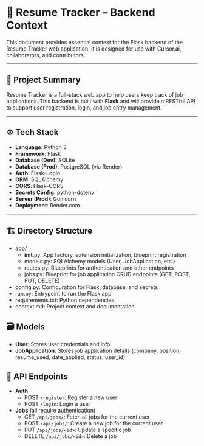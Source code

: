 # 📌 Resume Tracker – Backend Context

This document provides essential context for the Flask backend of the Resume Tracker web application. It is designed for use with Cursor.ai, collaborators, and contributors.

---

## 🧠 Project Summary

Resume Tracker is a full-stack web app to help users keep track of job applications. This backend is built with **Flask** and will provide a RESTful API to support user registration, login, and job entry management.

---

## ⚙️ Tech Stack

- **Language**: Python 3
- **Framework**: Flask
- **Database (Dev)**: SQLite
- **Database (Prod)**: PostgreSQL (via Render)
- **Auth**: Flask-Login
- **ORM**: SQLAlchemy
- **CORS**: Flask-CORS
- **Secrets Config**: python-dotenv
- **Server (Prod)**: Gunicorn
- **Deployment**: Render.com

---

## 🏗 Directory Structure

- app/
  - __init__.py: App factory, extension initialization, blueprint registration
  - models.py: SQLAlchemy models (User, JobApplication, etc.)
  - routes.py: Blueprints for authentication and other endpoints
  - jobs.py: Blueprint for job application CRUD endpoints (GET, POST, PUT, DELETE)
- config.py: Configuration for Flask, database, and secrets
- run.py: Entrypoint to run the Flask app
- requirements.txt: Python dependencies
- context.md: Project context and documentation

## 🗃️ Models

- **User**: Stores user credentials and info
- **JobApplication**: Stores job application details (company, position, resume_used, date_applied, status, user_id)

## 🔌 API Endpoints

- **Auth**
  - POST `/register`: Register a new user
  - POST `/login`: Login a user
- **Jobs** (all require authentication)
  - GET `/api/jobs/`: Fetch all jobs for the current user
  - POST `/api/jobs/`: Create a new job for the current user
  - PUT `/api/jobs/<id>`: Update a specific job
  - DELETE `/api/jobs/<id>`: Delete a job

